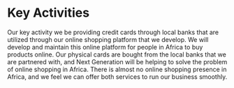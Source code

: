 # Key Activities
Our key activity we be providing credit cards through local banks that are utilized through our online shopping platform that we develop. We will develop and maintain this online platform for people in Africa to buy products online. Our physical cards are bought from the local banks that we are partnered with, and Next Generation will be helping to solve the problem of online shopping in Africa. There is almost no online shopping presence in Africa, and we feel we can offer both services to run our business smoothly. 
